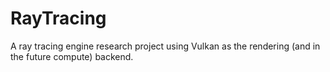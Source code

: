 # RayTracing
A ray tracing engine research project using Vulkan as the rendering (and in the future compute) backend.
